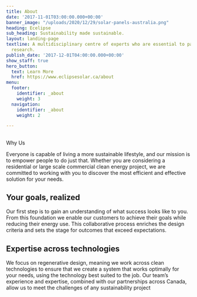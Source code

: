 ```yaml
---
title: About
date: '2017-11-01T03:00:00.000+00:00'
banner_image: "/uploads/2020/12/29/solar-panels-australia.png"
heading: Ecelipse
sub_heading: Sustainability made sustainable.
layout: landing-page
textline: A multidisciplinary centre of experts who are essential to patient-oriented
  research.
publish_date: '2017-12-01T04:00:00.000+00:00'
show_staff: true
hero_button:
  text: Learn More
  href: https://www.eclipsesolar.ca/about
menu:
  footer:
    identifier: _about
    weight: 3
  navigation:
    identifier: _about
    weight: 2

---
```

##   
Why Us

Everyone is capable of living a more sustainable lifestyle, and our mission is to empower people to do just that. Whether you are considering a residential or large scale commercial clean energy project, we are committed to working with you to discover the most efficient and effective solution for your needs.

## Your goals, realized

Our first step is to gain an understanding of what success looks like to you. From this foundation we enable our customers to achieve their goals while reducing their energy use. This collaborative process enriches the design criteria and sets the stage for outcomes that exceed expectations.

## Expertise across technologies 

We focus on regenerative design, meaning we work across clean technologies to ensure that we create a system that works optimally for your needs, using the technology best suited to the job. Our team’s experience and expertise, combined with our partnerships across Canada, allow us to meet the challenges of any sustainability project